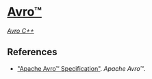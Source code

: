 # [Avro™](http://avro.apache.org/)

[*Avro C++*](http://avro.apache.org/docs/current/api/cpp/html/)

## References

+ ["Apache Avro™ Specification"](http://avro.apache.org/docs/current/spec). *Apache Avro™*.
